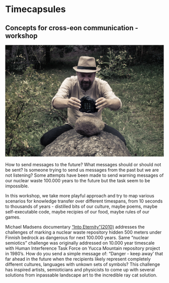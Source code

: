 # Timecapsules
## Concepts for cross-eon communication -workshop

![](https://github.com/kimitobo/Timecapsules/blob/master/pics/TimeCapsules_1.png?raw=true)

How to send messages to the future? What messages should or should not be sent? Is someone trying to send us messages from the past but we are not listening? Some attempts have been made to send warning messages of our nuclear waste 100.000 years to the future but the task seem to be impossible.

In this workshop, we take more playful approach and try to map various scenarios for knowledge transfer over different timespans, from 10 seconds to thousands of years - distilled bits of our culture, maybe poems, maybe self-executable code, maybe recipies of our food, maybe rules of our games.

Michael Madsens documentary [“Into Eternity”(2010)](https://en.wikipedia.org/wiki/Into_Eternity_(film)) addresses the challenges of marking a nuclear waste repository hidden 500 meters under Finnish bedrock as dangerous for next 100.000 years. Same “nuclear semiotics” challenge was originally addressed on 10.000 year timescale with Human Interference Task Force on Yucca Mountain repository project in 1980’s. How do you send a simple message of: “Danger - keep away’ that far ahead in the future when the recipients likely represent completely different cultures, languages with unkown sets of symbols? This challenge has inspired artists, semioticians and physicists to come up with several solutions from inpassable landscape art to the incredible ray cat solution.




